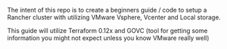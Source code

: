 The intent of this repo is to create a beginners guide / code to setup a Rancher cluster with utilizing VMware Vsphere, Vcenter and Local storage.

This guide will utilize Terraform 0.12x and GOVC (tool for getting some information you might not expect unless you know VMware really well)